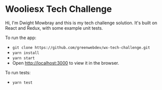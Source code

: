# Wooliesx Tech Challenge

Hi, I'm Dwight Mowbray and this is my tech challenge solution. It's built on React and Redux, with some example unit tests.

To run the app:
* `git clone https://github.com/greenwebdev/wx-tech-challenge.git`
* `yarn install`
* `yarn start`
* Open [http://localhost:3000](http://localhost:3000) to view it in the browser.

To run tests:
* `yarn test`
